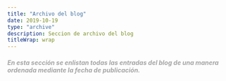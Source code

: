 ```yaml
---
title: "Archivo del blog"
date: 2019-10-19
type: "archive"
description: Seccion de archivo del blog
titleWrap: wrap
---
```


<h5 style="color: #a5a5a5;">En esta sección se enlistan todas las entradas del blog de una manera ordenada mediante la fecha de publicación.</h5>
